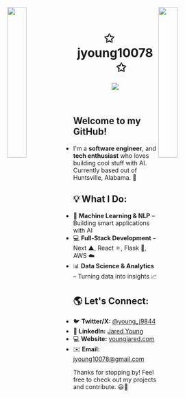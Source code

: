 <html> 
<img align="left" src="https://user-images.githubusercontent.com/65187002/144930161-2f783401-8d27-4fdf-a2f7-cc0ba32f1f1f.gif" width="30%" style="display:inline;"><img align="right" src="https://user-images.githubusercontent.com/65187002/144930161-2f783401-8d27-4fdf-a2f7-cc0ba32f1f1f.gif" width="30%" style="display:inline;">
<br>
<p align="center">
    <h1 align="center">✩&emsp;jyoung10078&emsp;✩</h1>
</p>
<p align="center">
    <img src="https://readme-typing-svg.herokuapp.com/?lines=Welcome+to+my+profile!;Have+a+look+around!&font=Fira%20Code&color=%23D62F79&center=true&width=280&height=50">
</p>
<br>
</html>

##
##

## Welcome to my GitHub! 
- I'm a **software engineer**, and **tech enthusiast** who loves building cool stuff with AI. Currently based out of Huntsville, Alabama. 🚀 

## 💡 What I Do:
- 🔬 **Machine Learning & NLP** – Building smart applications with AI  
- 💻 **Full-Stack Development** – Next ▲, React ⚛️, Flask 🐍, AWS ☁️  
- 📊 **Data Science & Analytics** – Turning data into insights 📈  

## 🌎 Let's Connect:
- 🐦 **Twitter/X:** [@young_j9844](https://twitter.com/young_j9844)  
- 💼 **LinkedIn:** [Jared Young](https://www.linkedin.com/in/jared-young-5b4b3318b/)
- 💻 **Website:** [youngjared.com](https://www.youngjared.com)
- ✉️ **Email:** jyoung10078@gmail.com

Thanks for stopping by! Feel free to check out my projects and contribute. 😃🚀
